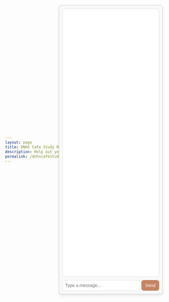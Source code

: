 ```yaml
---
layout: page
title: DNHS Cafe Study Room
description: Help out your peers with school work to earn d'neros!
permalink: /dnhscafestudyroom/
---
```


<head>
    <meta charset="UTF-8">
    <meta name="viewport" content="width=device-width, initial-scale=1.0">
    <title>Chat Box</title>
    <style>
        body {
            font-family: Arial, sans-serif;
            display: flex;
            justify-content: center;
            align-items: center;
            height: 100vh;
            margin: 0;
        }
        .chat-container {
            width: 850px;
            height: 900px;
            display: flex;
            flex-direction: column;
            border: 1px solid #ccc;
            border-radius: 8px;
            padding: 10px;
            box-shadow: 0 4px 8px rgba(0, 0, 0, 0.1);
            background-color: #F9F9F9;
        }
        .chat-box {
            flex: 1;
            overflow-y: auto;
            padding: 10px;
            border: 1px solid #ddd;
            border-radius: 8px;
            margin-bottom: 10px;
            background-color: #fff;
        }
        .chat-message {
            padding: 8px;
            margin: 5px 0;
            border-radius: 8px;
            background-color: #E0E0E0;
            word-wrap: break-word;
            max-width: 80%;
        }
        .input-box {
            display: flex;
        }
        .input-box input {
            flex: 1;
            padding: 8px;
            border: 1px solid #ddd;
            border-radius: 8px;
            outline: none;
            font-size: 14px;
        }
        .input-box button {
            padding: 8px 12px;
            margin-left: 5px;
            background-color: #C48562;
            border: none;
            color: #fff;
            border-radius: 8px;
            cursor: pointer;
            font-size: 14px;
        }
        .input-box button:hover {
            background-color: #9C694E;
        }
    </style>
</head>
<body>
    <div class="chat-container">
        <div class="chat-box" id="chatBox">
            <!-- Messages will appear here -->
        </div>
        <div class="input-box">
            <input type="text" id="userInput" placeholder="Type a message...">
            <button onclick="sendMessage()">Send</button>
        </div>
    </div>
    <script>
        function sendMessage() {
            // Get the value from the input box
            const inputText = document.getElementById("userInput").value;
            if (inputText.trim() !== "") {  // Ensure it is not empty
                // Create a new div element for the chat message
                const message = document.createElement("div");
                message.classList.add("chat-message");
                message.textContent = inputText;
                // Append the message to the chat box
                document.getElementById("chatBox").appendChild(message);
                // Scroll to the bottom of the chat box
                document.getElementById("chatBox").scrollTop = document.getElementById("chatBox").scrollHeight;
                // Clear the input box
                document.getElementById("userInput").value = '';
            }
        }
    </script>
</body>

